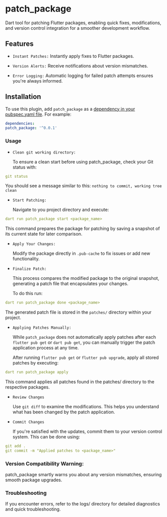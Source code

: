 # patch_package

Dart tool for patching Flutter packages, enabling quick fixes, modifications, and version control integration for a smoother development workflow.

##  Features
* `Instant Patches:` Instantly apply fixes to Flutter packages.

* `Version Alerts:` Receive notifications about version mismatches.

* `Error Logging:` Automatic logging for failed patch attempts ensures you're always informed.


## Installation
  To use this plugin, add `patch_package` as a [dependency in your pubspec.yaml file](https://flutter.io/platform-plugins/). For example:

```yaml
dependencies:
patch_package: '^0.0.1'
```


### Usage


* `Clean git working directory:`

    To ensure a clean start before using patch_package, check your Git status with:

```yaml
git status
```

You should see a message similar to this: `nothing to commit, working tree clean`



* `Start Patching:`

    Navigate to you project directory and execute:

```yaml
dart run patch_package start <package_name>
```

This command prepares the package for patching by saving a snapshot of its current state for later comparison.


* `Apply Your Changes:`

    Modify the package directly in `.pub-cache` to fix issues or add new functionality.


* `Finalize Patch:`

    This process compares the modified package to the original snapshot, generating a patch file that encapsulates your changes.

    To do this run:

```yaml
dart run patch_package done <package_name>
```

The generated patch file is stored in the `patches/` directory within your project. 


* `Applying Patches Manually:`

    While `patch_package` does not automatically apply patches after each `flutter pub get` or `dart pub get`, you can manually trigger the patch application process at any time. 

   After running `flutter pub get` or `flutter pub upgrade`, apply all stored patches by executing:

```yaml
dart run patch_package apply
```

This command applies all patches found in the patches/ directory to the respective packages.




* `Review Changes`

    Use `git diff` to examine the modifications. This helps you understand what has been changed by the patch application.


* `Commit Changes`

    If you're satisfied with the updates, commit them to your version control system. This can be done using:


```yaml
git add .
git commit -m "Applied patches to <package_name>"

```


### Version Compatibility Warning:
  patch_package smartly warns you about any version mismatches, ensuring smooth package upgrades.


### Troubleshooting
  If you encounter errors, refer to the logs/ directory for detailed diagnostics and quick troubleshooting.